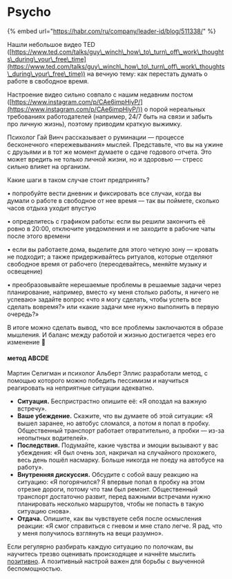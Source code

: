# Psycho

{% embed url="https://habr.com/ru/company/leader-id/blog/511338/" %}

Нашли небольшое видео TED ([https://www.ted.com/talks/guy\_winch\_how\_to\_turn\_off\_work\_thoughts\_during\_your\_free\_time](https://www.ted.com/talks/guy\_winch\_how\_to\_turn\_off\_work\_thoughts\_during\_your\_free\_time)) на вечную тему: как перестать думать о работе в свободное время.

Настроение видео сильно совпало с нашим недавним постом ([https://www.instagram.com/p/CAe6impHiyP/](https://www.instagram.com/p/CAe6impHiyP/)) о порой нереальных требованиях работодателей (например, 24/7 быть на связи и забыть про личную жизнь), поэтому приводим краткую выжимку.

Психолог Гай Винч рассказывает о руминации –– процессе бесконечного «пережевывания» мыслей. Представьте, что вы на ужине с друзьями и в тот же момент думаете о сдаче годового отчета. Это может вредить не только личной жизни, но и здоровью –– стресс сильно влияет на организм.

Какие шаги в таком случае стоит предпринять?&#x20;

• попробуйте вести дневник и фиксировать все случаи, когда вы думали о работе в свободное от нее время –– так вы поймете, сколько часов отдыха уходит впустую

• определитесь с графиком работы: если вы решили закончить её ровно в 20:00, отключите уведомления и не заходите в рабочие чаты после этого времени

• если вы работаете дома, выделите для этого четкую зону –– кровать не подходит; а также придерживайтесь ритуалов, которые отделяют свободное время от рабочего (переодевайтесь, меняйте музыку и освещение)

• преобразовывайте нерешаемые проблемы в решаемые задачи через планирование, например, вместо «у меня столько работы, я ничего не успеваю» задайте вопрос «что я могу сделать, чтобы успеть все сделать вовремя?» или «какие задачи мне нужно выполнить в первую очередь?»

В итоге можно сделать вывод, что все проблемы заключаются в образе мышления. И баланс между работой и жизнью достигается через его изменение 🙏

#### метод ABCDE

Мартин Селигман и психолог Альберт Эллис разработали метод, с помощью которого можно победить пессимизм и научиться реагировать на неприятные ситуации адекватно.

* **Ситуация.** Беспристрастно опишите её: «Я опоздал на важную встречу».
* **Ваше убеждение.** Скажите, что вы думаете об этой ситуации: «Я вышел заранее, но автобус сломался, а потом я попал в пробку. Общественный транспорт работает отвратительно, а пробки — из-за неопытных водителей».
* **Последствия.** Подумайте, какие чувства и эмоции вызывают у вас убеждения: «Я был очень зол, накричал на случайного прохожего, весь день пошёл насмарку. Больше никогда не поеду на автобусе на работу».
* **Внутренняя дискуссия.** Обсудите с собой вашу реакцию на ситуацию: «Я погорячился? Я впервые попал в пробку на этом отрезке дороги, потому что там был ремонт. Общественный транспорт достаточно развит, перед важными встречами нужно планировать несколько маршрутов, чтобы не попасть в такую ситуацию снова».
* **Отдача.** Опишите, как вы чувствуете себя после осмысления реакции: «Я смог справиться с гневом и мне стало легче. Я рад, что у меня получилось взглянуть на вещи разумно».

Если регулярно разбирать каждую ситуацию по полочкам, вы научитесь трезво оценивать происходящее и начнёте мыслить [позитивно](https://lifehacker.ru/brain-and-positive-thinking/). А позитивный настрой важен для борьбы с выученной беспомощностью.
